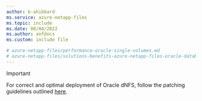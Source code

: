 ```yaml
---
author: b-ahibbard
ms.service: azure-netapp-files
ms.topic: include
ms.date: 08/04/2022
ms.author: anfdocs
ms.custom: include file

# azure-netapp-files/performance-oracle-single-volumes.md
# azure-netapp-files/solutions-benefits-azure-netapp-files-oracle-database.md
---
```


> [!IMPORTANT]
> For correct and optimal deployment of Oracle dNFS, follow the patching guidelines outlined [here](../faq-nfs.md#oracle-dnfs).